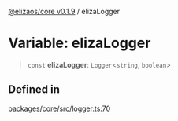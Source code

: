 [@elizaos/core v0.1.9](../index.md) / elizaLogger

# Variable: elizaLogger

> `const` **elizaLogger**: `Logger`\<`string`, `boolean`\>

## Defined in

[packages/core/src/logger.ts:70](https://github.com/abilmansuryeshmuratov/tutorial_agent/blob/main/packages/core/src/logger.ts#L70)
